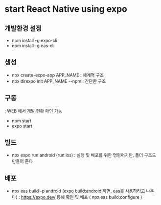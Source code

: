 # start React Native using expo


## 개발환경 설정
* npm install -g expo-cli
* npm install -g eas-cli

## 생성
* npx create-expo-app APP_NAME : 체계적 구조
* npx direxpo init APP_NAME --npm : 간단한 구조

## 구동
: WEB 에서 개발 현황 확인 가능
* npm start
* expo start

## 빌드
* npx expo run:android  (run:ios) : 실행 및 배포를 위한 명령어지만, 폴더 구조도 만들어 준다

## 배포
* npx eas build -p android (expo build:android 하면, eas를 사용하라고 나온다) : https://expo.dev/ 통해 확인 및 배포
( npx eas build:configure )
